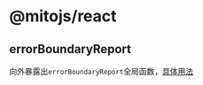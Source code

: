 # @mitojs/react
## errorBoundaryReport

向外暴露出`errorBoundaryReport`全局函数，[具体用法](https://github.com/mitojs/mitojs/blob/master/docs/guide.md#NPM%E5%8C%85%E5%BD%A2%E5%BC%8F)
